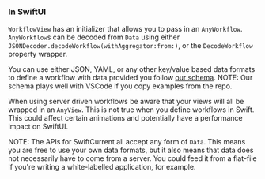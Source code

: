 ### In SwiftUI
`WorkflowView` has an initializer that allows you to pass in an `AnyWorkflow`. `AnyWorkflow`s can be decoded from `Data` using either `JSONDecoder.decodeWorkflow(withAggregator:from:)`, or the `DecodeWorkflow` property wrapper.

You can use either JSON, YAML, or any other key/value based data formats to define a workflow with data provided you follow [our schema](https://github.com/wwt/WorkflowSchema). NOTE: Our schema plays well with VSCode if you copy examples from the repo.

When using server driven workflows be aware that your views will all be wrapped in an `AnyView`. This is not true when you define workflows in Swift. This could affect certain animations and potentially have a performance impact on SwiftUI. 

NOTE: The APIs for SwiftCurrent all accept any form of `Data`. This means you are free to use your own data formats, but it also means that data does not necessarily have to come from a server. You could feed it from a flat-file if you're writing a white-labelled application, for example.
